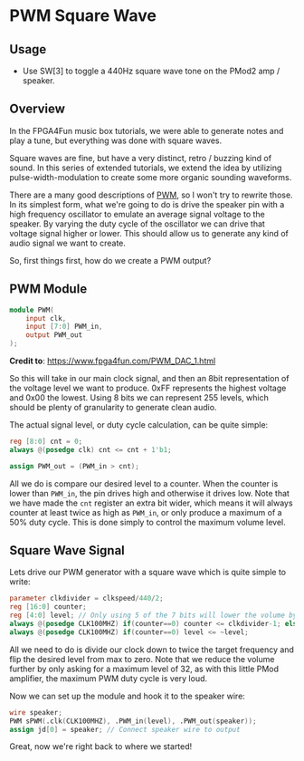 PWM Square Wave
===

Usage
---
* Use SW[3] to toggle a 440Hz square wave tone on the PMod2 amp / speaker.

Overview
---
In the FPGA4Fun music box tutorials, we were able to generate notes and play a
tune, but everything was done with square waves.

Square waves are fine, but have a very distinct, retro / buzzing kind of sound.
In this series of extended tutorials, we extend the idea by utilizing
pulse-width-modulation to create some more organic sounding waveforms.

There are a many good descriptions of [PWM](https://en.wikipedia.org/wiki/Pulse-width_modulation),
so I won't try to rewrite those. In its simplest form, what we're going to do is
drive the speaker pin with a high frequency oscillator to emulate an average
signal voltage to the speaker. By varying the duty cycle of the oscillator
we can drive that voltage signal higher or lower. This should allow us to
generate any kind of audio signal we want to create.

So, first things first, how do we create a PWM output?

PWM Module
---
```verilog
module PWM(
    input clk,
    input [7:0] PWM_in,
    output PWM_out
);
```

**Credit to**: https://www.fpga4fun.com/PWM_DAC_1.html

So this will take in our main clock signal, and then an 8bit representation
of the voltage level we want to produce. 0xFF represents the highest voltage
and 0x00 the lowest. Using 8 bits we can represent 255 levels, which should
be plenty of granularity to generate clean audio.

The actual signal level, or duty cycle calculation, can be quite simple:

```verilog
reg [8:0] cnt = 0;
always @(posedge clk) cnt <= cnt + 1'b1;

assign PWM_out = (PWM_in > cnt);
```

All we do is compare our desired level to a counter. When the counter is lower
than `PWM_in`, the pin drives high and otherwise it drives low. Note that we
have made the `cnt` register an extra bit wider, which means it will always counter
at least twice as high as `PWM_in`, or only produce a maximum of a 50% duty cycle.
This is done simply to control the maximum volume level.

Square Wave Signal
---

Lets drive our PWM generator with a square wave which is quite simple to write:

```verilog
parameter clkdivider = clkspeed/440/2;
reg [16:0] counter;
reg [4:0] level; // Only using 5 of the 7 bits will lower the volume by 4x
always @(posedge CLK100MHZ) if(counter==0) counter <= clkdivider-1; else counter <= counter-1;
always @(posedge CLK100MHZ) if(counter==0) level <= ~level;
```

All we need to do is divide our clock down to twice the target frequency and flip the
desired level from max to zero. Note that we reduce the volume further by only asking
for a maximum level of 32, as with this little PMod amplifier, the maximum PWM duty cycle
is very loud.

Now we can set up the module and hook it to the speaker wire:

```verilog
wire speaker;
PWM sPWM(.clk(CLK100MHZ), .PWM_in(level), .PWM_out(speaker));
assign jd[0] = speaker; // Connect speaker wire to output
```

Great, now we're right back to where we started!